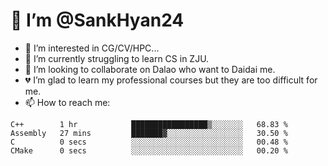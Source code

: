 # 👋 I’m @SankHyan24

- 👀 I’m interested in CG/CV/HPC...
- 🌱 I’m currently struggling to learn CS in ZJU.
- 💞️ I’m looking to collaborate on Dalao who want to Daidai me.
- 💔 I’m glad to learn my professional courses but they are too difficult for me.
- 📫 How to reach me:


<!---
SankHyan24/SankHyan24 is a ✨ special ✨ repository because its `README.md` (this file) appears on your GitHub profile.
You can click the Preview link to take a look at your changes.
--->
<!--START_SECTION:waka-->

```text
C++        1 hr            █████████████████▒░░░░░░░   68.83 %
Assembly   27 mins         ███████▓░░░░░░░░░░░░░░░░░   30.50 %
C          0 secs          ░░░░░░░░░░░░░░░░░░░░░░░░░   00.48 %
CMake      0 secs          ░░░░░░░░░░░░░░░░░░░░░░░░░   00.20 %
```

<!--END_SECTION:waka-->

